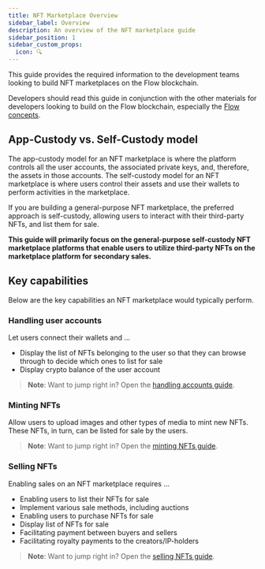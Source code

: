 ```yaml
---
title: NFT Marketplace Overview
sidebar_label: Overview
description: An overview of the NFT marketplace guide
sidebar_position: 1
sidebar_custom_props:
  icon: 🔍
---
```


This guide provides the required information to the development teams looking to build NFT marketplaces on the Flow blockchain.

Developers should read this guide in conjunction with the other materials for developers looking to build on the Flow blockchain, especially the [Flow concepts](../../concepts/intro.md).

## App-Custody vs. Self-Custody model

The app-custody model for an NFT marketplace is where the platform controls all the user accounts, the associated private keys, and, therefore, the assets in those accounts. The self-custody model for an NFT marketplace is where users control their assets and use their wallets to perform activities in the marketplace.

If you are building a general-purpose NFT marketplace, the preferred approach is self-custody, allowing users to interact with their third-party NFTs, and list them for sale.

**This guide will primarily focus on the general-purpose self-custody NFT marketplace platforms that enable users to utilize third-party NFTs on the marketplace platform for secondary sales.**

## Key capabilities

Below are the key capabilities an NFT marketplace would typically perform.

### Handling user accounts

Let users connect their wallets and ...

- Display the list of NFTs belonging to the user so that they can browse through to decide which ones to list for sale
- Display crypto balance of the user account

> **Note**: Want to jump right in? Open the [handling accounts guide](./handling-accounts).

### Minting NFTs

Allow users to upload images and other types of media to mint new NFTs. These NFTs, in turn, can be listed for sale by the users.

> **Note**: Want to jump right in? Open the [minting NFTs guide](./minting-nfts).

### Selling NFTs

Enabling sales on an NFT marketplace requires ...

- Enabling users to list their NFTs for sale
- Implement various sale methods, including auctions
- Enabling users to purchase NFTs for sale
- Display list of NFTs for sale
- Facilitating payment between buyers and sellers
- Facilitating royalty payments to the creators/IP-holders

> **Note**: Want to jump right in? Open the [selling NFTs guide](./selling-nfts).
